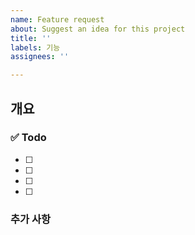 ```yaml
---
name: Feature request
about: Suggest an idea for this project
title: ''
labels: 기능
assignees: ''

---
```


## 개요


### ✅ Todo
- [ ]
- [ ]
- [ ]
- [ ] 


### 추가 사항
